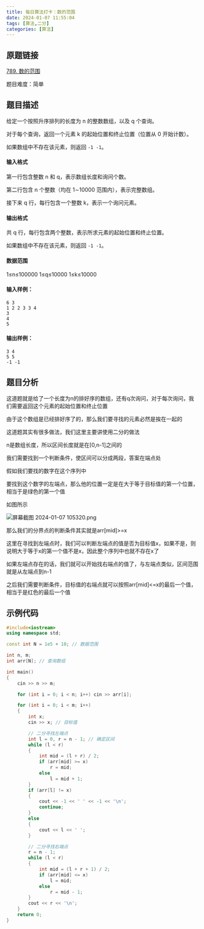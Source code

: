 ```yaml
---
title: 每日算法打卡：数的范围
date: 2024-01-07 11:55:04
tags: [算法,二分]
categories: [算法]
---
```


## 原题链接

[789. 数的范围](https://www.acwing.com/problem/content/791/)

题目难度：简单

## 题目描述

给定一个按照升序排列的长度为 n 的整数数组，以及 q 个查询。

对于每个查询，返回一个元素 k 的起始位置和终止位置（位置从 0 开始计数）。

如果数组中不存在该元素，则返回 `-1 -1`。

#### 输入格式

第一行包含整数 n 和 q，表示数组长度和询问个数。

第二行包含 n 个整数（均在 1∼10000 范围内），表示完整数组。

接下来 q 行，每行包含一个整数 k，表示一个询问元素。

#### 输出格式

共 q 行，每行包含两个整数，表示所求元素的起始位置和终止位置。

如果数组中不存在该元素，则返回 `-1 -1`。

#### 数据范围

1≤n≤100000   1≤q≤10000   1≤k≤10000

#### 输入样例：

```
6 3
1 2 2 3 3 4
3
4
5 
```

#### 输出样例：

```
3 4
5 5
-1 -1 
```

## 题目分析

这道题就是给了一个长度为n的排好序的数组，还有q次询问，对于每次询问，我们需要返回这个元素的起始位置和终止位置

由于这个数组是已经排好序了的，那么我们要寻找的元素必然是挨在一起的

这道题其实有很多做法，我们这里主要讲使用二分的做法

n是数组长度，所以区间长度就是在[0,n-1]之间的

我们需要找到一个判断条件，使区间可以分成两段，答案在端点处

假如我们要找的数字在这个序列中

要找到这个数字的左端点，那么他的位置一定是在大于等于目标值的第一个位置，相当于是绿色的第一个值

如图所示

![屏幕截图 2024-01-07 105320.png](https://s2.loli.net/2024/01/07/ryHe8thvOA4mils.png)

那么我们的分界点的判断条件其实就是arr[mid]>=x

这里在寻找到左端点时，我们可以判断左端点的值是否为目标值x，如果不是，则说明大于等于x的第一个值不是x，因此整个序列中也就不存在x了

如果左端点存在的话，我们就可以开始找右端点的值了，与左端点类似，区间范围就是从左端点到n-1

之后我们需要判断条件，目标值的右端点就可以按照arr[mid]<=x的最后一个值，相当于是红色的最后一个值



## 示例代码

```cpp
#include<iostream>
using namespace std;

const int N = 1e5 + 10; // 数据范围

int n, m;
int arr[N]; // 查询数组

int main()
{
    cin >> n >> m;

    for (int i = 0; i < n; i++) cin >> arr[i];

    for (int i = 0; i < m; i++)
    {
        int x;
        cin >> x; // 目标值

        // 二分寻找左端点
        int l = 0, r = n - 1; // 确定区间
        while (l < r)
        {
            int mid = (l + r) / 2;
            if (arr[mid] >= x)
                r = mid;
            else
                l = mid + 1;
        }
        if (arr[l] != x)
        {
            cout << -1 << ' ' << -1 << '\n';
            continue;
        }
        else
        {
            cout << l << ' ';
        }

        // 二分寻找右端点
        r = n - 1;
        while (l < r)
        {
            int mid = (l + r + 1) / 2;
            if (arr[mid] <= x)
                l = mid;
            else
                r = mid - 1;
        }
        cout << r << '\n';
    }
    return 0;
}
```
